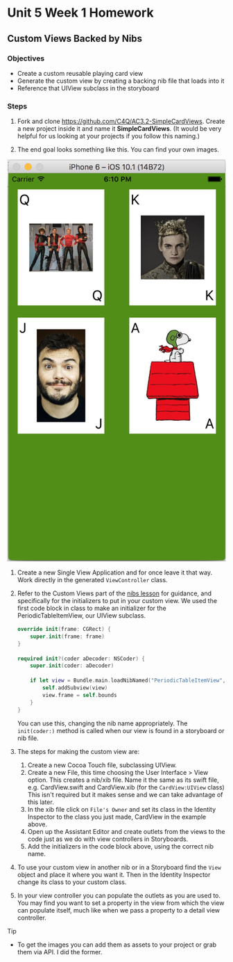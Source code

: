 # Unit 5 Week 1 Homework

## Custom Views Backed by Nibs

### Objectives

* Create a custom reusable playing card view
* Generate the custom view by creating a backing nib file that loads into it 
* Reference that UIView subclass in the storyboard


###  Steps

1. Fork and clone https://github.com/C4Q/AC3.2-SimpleCardViews. Create a new project inside it
	and name it **SimpleCardViews**. (It would be very helpful for us looking at your projects
	if you follow this naming.)


1. The end goal looks something like this. You can find your own images.

![Goal](mockup.png)

1. Create a new Single View Application and for once leave it that way. Work directly in the 
generated ```ViewController``` class.


1. Refer to the Custom Views part of the [nibs lesson](https://github.com/C4Q/AC3.2/tree/master/lessons/unit5/nibs)
for guidance, and specifically for the initializers to put in your custom view. We used the first code block
in class to make an initializer for the PeriodicTableItemView, our UIView subclass.

	```swift
	override init(frame: CGRect) {
	    super.init(frame: frame)
	}

	required init?(coder aDecoder: NSCoder) {
	    super.init(coder: aDecoder)
	    
	    if let view = Bundle.main.loadNibNamed("PeriodicTableItemView", owner: self, options: nil)?.first as? UIView {
	        self.addSubview(view)
	        view.frame = self.bounds
	    }
	} 
	```

	You can use this, changing the nib name appropriately. The ```init(coder:)``` method is called when
	our view is found in a storyboard or nib file. 

1. The steps for making the custom view are:
	1. Create a new Cocoa Touch file, subclassing UIView.
	1. Create a new File, this time choosing the User Interface > View option. This creates a nib/xib file.
	Name it the same as its swift file, e.g. CardView.swift and CardView.xib (for the ```CardView:UIView``` class) 
	This isn't required but it makes sense and we can take advantage of this later.
	1. In the xib file click on ```File's Owner``` and set its class in the Identity Inspector to the
	class you just made, CardView in the example above.
	1. Open up the Assistant Editor and create outlets from the views to the code just as we do 
	with view controllers in Storyboards.
	1. Add the initializers in the code block above, using the correct nib name.

1. To use your custom view in another nib or in a Storyboard find the ```View``` object and place it 
where you want it. Then in the Identity Inspector change its class to your custom class.

1. In your view controller you can populate the outlets as you are used to. You may find you want to set
a property in the view from which the view can populate itself, much like when we pass a property to a
detail view controller.

Tip

* To get the images you can add them as assets to your project or grab them via API. I did the former.
